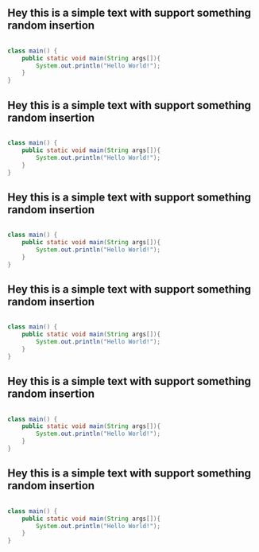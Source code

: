 ## Hey this is a simple text with support something random insertion

```java

class main() {
    public static void main(String args[]){
        System.out.println("Hello World!");
    }
}
```

## Hey this is a simple text with support something random insertion

```java

class main() {
    public static void main(String args[]){
        System.out.println("Hello World!");
    }
}
```

## Hey this is a simple text with support something random insertion

```java

class main() {
    public static void main(String args[]){
        System.out.println("Hello World!");
    }
}
```

## Hey this is a simple text with support something random insertion

```java

class main() {
    public static void main(String args[]){
        System.out.println("Hello World!");
    }
}
```

## Hey this is a simple text with support something random insertion

```java

class main() {
    public static void main(String args[]){
        System.out.println("Hello World!");
    }
}
```

## Hey this is a simple text with support something random insertion

```java

class main() {
    public static void main(String args[]){
        System.out.println("Hello World!");
    }
}
```

